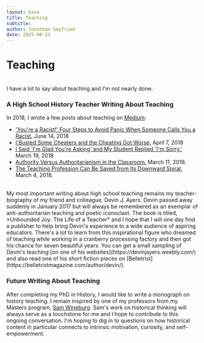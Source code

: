 ```yaml
---
layout: base
title: Teaching
subtitle: 
author: Jonathan Seyfried
date: 2025-08-23
---
```


# Teaching
<br style="clear: both">
I have a lot to say about teaching and I'm not nearly done.

### A High School History Teacher Writing About Teaching
In 2018, I wrote a few posts about teaching on [Medium](https://jonathanseyfried.medium.com/):
- ['You're a Racist!' Four Steps to Avoid Panic When Someone Calls You a Racist.](https://jonathanseyfried.medium.com/youre-a-racist-four-steps-to-avoid-panic-when-someone-calls-you-a-racist-b1be14aaec0c) June 14, 2018
- [I Busted Some Cheaters and the Cheating Got Worse.](https://jonathanseyfried.medium.com/i-busted-some-cheaters-and-the-cheating-got-worse-39907a1f02bd) April 7, 2018
- [I Said 'I'm Glad You're Asking' and My Student Replied 'I'm Sorry.'](https://jonathanseyfried.medium.com/i-said-im-glad-you-re-asking-and-my-student-replied-i-m-sorry-d9428a7a3d21) March 19, 2018
- [Authority Versus Authoritarianism in the Classroom.](https://jonathanseyfried.medium.com/authority-versus-authoritarianism-in-the-classroom-ac94103c2f8c) March 11, 2018.
- [The Teaching Profession Can Be Saved from Its Downward Spiral.](https://jonathanseyfried.medium.com/the-teaching-profession-can-be-saved-from-its-downward-spiral-afe58fe13afc) March 4, 2018.

<br style="clear: both">
My most important writing about high school teaching remains my teacher-biography of my friend and colleague, Devin J. Ayers. Devin passed away suddenly in January 2017 but will always be remembered as an exemplar of anti-authoritarian teaching and poetic iconoclast. The book is titled, *Unbounded Joy: The Life of a Teacher* and I hope that I will one day find a publisher to help bring Devin's experience to a wide audience of aspiring educators. There's a lot to learn from this inspirational figure who dreamed of teaching while working in a cranberry processing factory and then got his chance for seven beautiful years. You can get a small sampling of Devin's teaching [on one of his websites](https://devinjayers.weebly.com/) and also read one of his short fiction pieces on [Belletrist](https://belletristmagazine.com/author/devin/).

### Future Writing About Teaching
After completing my PhD in History, I would like to write a monograph on history teaching. I remain inspired by one of my professors from my Masters program, [Sam Wineburg](https://ed.stanford.edu/faculty/wineburg). Sam's work on historical thinking will always serve as a touchstone for me and I hope to contribute to this ongoing conversation. I'm hoping to dig in to questions on how historical content in particular connects to intrinsic motivation, curiosity, and self-empowerment. 

<br style="clear: both">
<br style="clear: both">